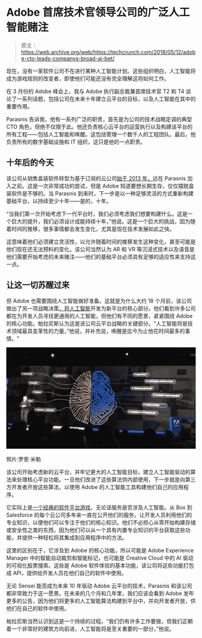 # Adobe 首席技术官领导公司的广泛人工智能赌注 

> 原文：<https://web.archive.org/web/https://techcrunch.com/2018/05/12/adobe-cto-leads-companys-broad-ai-bet/>

现在，没有一家软件公司不在进行某种人工智能计划。这些组织明白，人工智能将成为游戏规则的改变者，即使他们可能还没有完全理解这将如何工作。

在 3 月份的 Adobe 峰会上，我与 Adobe 执行副总裁兼首席技术官 T2 和 T4 谈论了一系列话题，包括公司在未来十年建立云平台的目标，以及人工智能在其中的重要作用。

Parasnis 告诉我，他有一系列广泛的职责，首先是为公司的技术战略定调的典型 CTO 角色，但绝不仅限于此。他还负责核心云平台的运营执行以及构建该平台的所有工程——包括人工智能和唤醒。这包括管理一个数千人的工程团队。最后，他负责所有的数字基础设施和 IT 组织，这只是他的一点职责。

## 十年后的今天

该公司从销售盒装软件转型为基于订阅的云公司[始于 2013 年，](https://web.archive.org/web/20230113080329/https://techcrunch.com/2013/05/06/adobe-goes-all-in-with-subscription-based-creative-cloud-will-stop-selling-regular-cs-licenses-shrink-wrapped-boxes/)远在 Parasnis 加入之前。这是一次非常成功的尝试，但是 Adobe 知道要想长期生存，仅仅摆脱盒装软件是不够的。当 Parasnis 到来时，下一步是以一种足够灵活的方式重新构建基础平台，以持续至少十年——是的，十年。

“当我们第一次开始考虑下一代平台时，我们必须考虑我们想要构建什么。这是一个巨大的提升，我们必须设计成能持续十年，”他说。这是一个巨大的挑战，因为随着时间的推移，很多事情都会发生变化，尤其是现在技术发展如此之快。

这意味着他们必须建立灵活性，以允许随着时间的推移发生这种变化，甚至可能是他们现在还无法预料的变化。该公司当然认为 AR 和 VR 等沉浸式技术以及语音是他们需要开始考虑的未来赌注——他们的基础平台必须具有足够的适应性来支持这一点。

## 让这一切苏醒过来

但 Adobe 也需要围绕人工智能做好准备。这就是为什么大约 18 个月前，该公司做出了另一项战略决策[，将人工智能](https://web.archive.org/web/20230113080329/https://techcrunch.com/2017/10/18/adobe-says-it-wants-ai-to-amplify-human-creativity-and-intelligence/)开发为新平台的核心部分。他们看到许多公司都在为开发人员寻找更通用的人工智能，但他们有不同的愿景，紧紧围绕 Adobe 的核心功能。帕拉尼斯认为这是该公司云平台战略的关键部分。“人工智能将是技术领域最具变革性的力量，”他说，并补充说，唤醒是迄今为止他花时间最多的事情。"

![](img/57a3c5f781259db8cb44c6b68919124b.png)

照片:罗恩·米勒

该公司开始考虑新的云平台，并牢记更大的人工智能目标，建立人工智能驱动的算法来处理核心平台功能。一旦他们改进了这些算法供内部使用，下一步就是向第三方开发者开放这些算法，以使用 Adobe 的人工智能工具构建他们自己的应用程序。

它实际上是[一个经典的软件平台游戏](https://web.archive.org/web/20230113080329/https://techcrunch.com/2015/05/06/apis-fuel-the-software-thats-eating-the-world/)，无论该服务是否涉及人工智能。从 Box 到 Salesforce 的每个云公司多年来一直在公开他们的服务，让开发人员利用他们的专业知识，以便他们可以专注于他们的核心知识。他们不必担心从零开始构建存储或安全性之类的东西，因为他们可以从一个具有内置专业知识的平台获取这些功能，并提供一种轻松将其集成到应用程序中的方法。

这里的区别在于，它涉及到 Adobe 的核心功能，所以可能是 Adobe Experience Manager 中的智能自动裁剪和智能标记，也可能是 Creative Cloud 中的 AI 驱动的可视化股票搜索。这些是 Adobe 软件体验的基本功能，该公司将这些功能打包成 API，提供给开发人员在他们自己的软件中使用。

无论 Sensei 能否成为未来 10 年驱动 Adobe 云平台的技术，Parasnis 和该公司都非常致力于这一愿景。在未来的几个月和几年里，我们应该会看到 Adobe 发布更多的公告，因为他们将更多的人工智能算法构建到平台中，并向开发者开放，供他们在自己的软件中使用。

帕拉尼斯当然认识到这是一个持续的过程。“我们仍有许多工作要做，但我们正朝着一个非常好的建筑方向前进，人工智能将是至关重要的一部分，”他说。